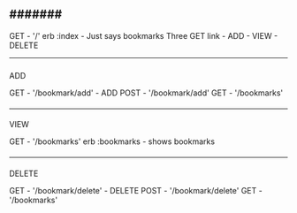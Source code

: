 #######
-----

GET - '/' erb :index - Just says bookmarks
Three GET link - ADD - VIEW - DELETE

-------
#####

ADD

GET - '/bookmark/add' - ADD
POST - '/bookmark/add' 
GET - '/bookmarks' 

####
-------
####

VIEW

GET - '/bookmarks' erb :bookmarks - shows bookmarks

####
------
####

DELETE

GET - '/bookmark/delete' - DELETE
POST - '/bookmark/delete'
GET - '/bookmarks'
